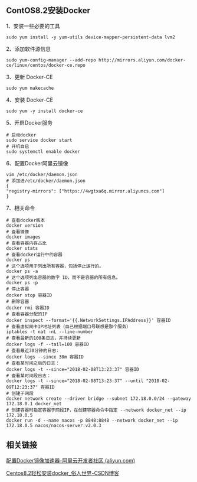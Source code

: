 





## ContOS8.2安装Docker

1、安装一些必要的工具

```shell
sudo yum install -y yum-utils device-mapper-persistent-data lvm2
```

2、添加软件源信息

```shell
sudo yum-config-manager --add-repo http://mirrors.aliyun.com/docker-ce/linux/centos/docker-ce.repo
```

3、更新 Docker-CE

```shell
sudo yum makecache
```

4、安装 Docker-CE

```shell
sudo yum -y install docker-ce
```

5、开启Docker服务

```shell
# 启动docker
sudo service docker start
# 开机自启
sudo systemctl enable docker
```

6、配置Docker阿里云镜像

```shell
vim /etc/docker/daemon.json
# 添加进/etc/docker/daemon.json
{
"registry-mirrors": ["https://4wgtxa6q.mirror.aliyuncs.com"]
}
```

7、相关命令

```shell
# 查看docker版本
docker version
# 查看镜像
docker images
# 查看容器内存占比
docker stats
# 查看docker运行中的容器
docker ps
# 这个选项用于列出所有容器，包括停止运行的。
docker ps -a
# 这个选项列出容器的数字 ID，而不是容器的所有信息。
docker ps -p
# 停止容器
docker stop 容器ID
# 删除容器
docker rmi 容器ID
# 查看容器分配的IP
docker inspect --format='{{.NetworkSettings.IPAddress}}' 容器ID
# 查看虚拟网卡IP地址列表（自己根据端口号联想是那个服务）
iptables -t nat -nL --line-number
# 查看最新的100条日志，并持续更新
docker logs -f --tail=100 容器ID
# 查看最近30分钟的日志:
docker logs --since 30m 容器ID
# 查看某时间之后的日志：
docker logs -t --since="2018-02-08T13:23:37" 容器ID
# 查看某时间段日志：
docker logs -t --since="2018-02-08T13:23:37" --until "2018-02-09T12:23:37" 容器ID
# 创建子网段
docker network create --driver bridge --subnet 172.18.0.0/24 --gateway 172.18.0.1 docker_net
# 创建容器时指定容器子网段IP，在创建容器命令中指定 --network docker_net --ip 172.18.0.5
docker run -d --name nacos -p 8848:8848 --network docker_net --ip 172.18.0.5 nacos/nacos-server:v2.0.3
```



## 相关链接

[配置Docker镜像加速器-阿里云开发者社区 (aliyun.com)](https://developer.aliyun.com/article/606808?spm=a2c6h.14164896.0.0.79281b2cAIzB3I)

[Centos8.2轻松安装docker_俗人世界-CSDN博客](https://blog.csdn.net/weixin_41887155/article/details/107232529)

































